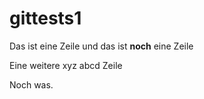 # gittests1

Das ist eine Zeile
und das ist **noch** eine Zeile

Eine weitere xyz abcd Zeile

Noch was.